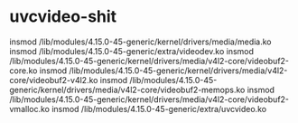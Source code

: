 # uvcvideo-shit

insmod /lib/modules/4.15.0-45-generic/kernel/drivers/media/media.ko 
insmod /lib/modules/4.15.0-45-generic/extra/videodev.ko 
insmod /lib/modules/4.15.0-45-generic/kernel/drivers/media/v4l2-core/videobuf2-core.ko 
insmod /lib/modules/4.15.0-45-generic/kernel/drivers/media/v4l2-core/videobuf2-v4l2.ko 
insmod /lib/modules/4.15.0-45-generic/kernel/drivers/media/v4l2-core/videobuf2-memops.ko 
insmod /lib/modules/4.15.0-45-generic/kernel/drivers/media/v4l2-core/videobuf2-vmalloc.ko 
insmod /lib/modules/4.15.0-45-generic/extra/uvcvideo.ko 
